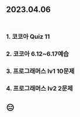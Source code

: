 ## 2023.04.06<br/><br/>


### 1. 코코아 Quiz 11
### 2. 코코아 6.12~6.17예습
### 3. 프로그래머스 lv1 10문제
### 4. 프로그래머스 lv2 2문제




## 😑